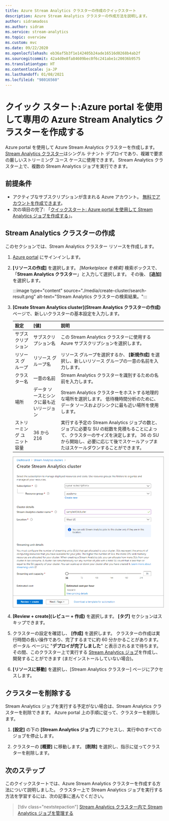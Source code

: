 ```yaml
---
title: Azure Stream Analytics クラスターの作成のクイックスタート
description: Azure Stream Analytics クラスターの作成方法を説明します。
author: sidramadoss
ms.author: sidram
ms.service: stream-analytics
ms.topic: overview
ms.custom: mvc
ms.date: 09/22/2020
ms.openlocfilehash: eb36af5b3f1e142405b24ade16516d0268b4ab2f
ms.sourcegitcommit: 42a4d0e8fa84609bec0f6c241abe1c20036b9575
ms.translationtype: HT
ms.contentlocale: ja-JP
ms.lasthandoff: 01/08/2021
ms.locfileid: "98016560"
---
```

# <a name="quickstart-create-a-dedicated-azure-stream-analytics-cluster-using-azure-portal"></a>クイック スタート:Azure portal を使用して専用の Azure Stream Analytics クラスターを作成する

Azure portal を使用して Azure Stream Analytics クラスターを作成します。 [Stream Analytics クラスター](cluster-overview.md)はシングル テナント デプロイであり、複雑で要求の厳しいストリーミング ユース ケースに使用できます。 Stream Analytics クラスター上で、複数の Stream Analytics ジョブを実行できます。

## <a name="prerequisites"></a>前提条件

* アクティブなサブスクリプションが含まれる Azure アカウント。 [無料でアカウントを作成できます](https://azure.microsoft.com/free/?WT.mc_id=A261C142F)。
* 次の項目の完了: 「[クイックスタート: Azure portal を使用して Stream Analytics ジョブを作成する](stream-analytics-quick-create-portal.md)」。

## <a name="create-a-stream-analytics-cluster"></a>Stream Analytics クラスターの作成

このセクションでは、Stream Analytics クラスター リソースを作成します。

1. [Azure portal](https://portal.azure.com) にサインインします。

1. **[リソースの作成]** を選択します。 *[Marketplace を検索]* 検索ボックスで、「**Stream Analytics クラスター**」と入力して選択します。 その後、 **[追加]** を選択します。

   :::image type="content" source="./media/create-cluster/search-result.png" alt-text="Stream Analytics クラスターの検索結果。":::

1. **[Create Stream Analytics cluster]\(Stream Analytics クラスターの作成\)** ページで、新しいクラスターの基本設定を入力します。

   |設定|[値]|説明 |
   |---|---|---|
   |サブスクリプション|サブスクリプション名|この Stream Analytics クラスターに使用する Azure サブスクリプションを選択します。 |
   |リソース グループ|リソース グループ名|リソース グループを選択するか、 **[新規作成]** を選択し、新しいリソース グループの一意の名前を入力します。 |
   |クラスター名|一意の名前|Stream Analytics クラスターを識別するための名前を入力します。|
   |場所|データ ソースとシンクに最も近いリージョン|Stream Analytics クラスターをホストする地理的な場所を選択します。 低待機時間分析のために、データ ソースおよびシンクに最も近い場所を使用します。|
   |ストリーミング ユニット容量|36 から 216 |実行する予定の Stream Analytics ジョブの数と、ジョブに必要な SU の総数を見積もることによって、クラスターのサイズを決定します。 36 の SU から開始し、必要に応じて後でスケールアップまたはスケールダウンすることができます。|

   ![クラスターの作成](./media/create-cluster/create-cluster.png)

1. **[Review + create]\(レビュー + 作成\)** を選択します。 **[タグ]** セクションはスキップできます。

1. クラスターの設定を確認し、 **[作成]** を選択します。 クラスターの作成は実行時間の長い操作であり、完了するまでに約 60 分かかることがあります。 ポータル ページに "**デプロイが完了しました**" と表示されるまで待ちます。 その間、このクラスター上で実行する [Stream Analytics ジョブ](stream-analytics-quick-create-portal.md#create-a-stream-analytics-job)を作成し、開発することができます (まだインストールしていない場合)。

1. **[リソースに移動]** を選択し、[Stream Analytics クラスター] ページにアクセスします。

## <a name="delete-your-cluster"></a>クラスターを削除する

Stream Analytics ジョブを実行する予定がない場合は、Stream Analytics クラスターを削除できます。 Azure portal 上の手順に従って、クラスターを削除します。

1. **[設定]** の下の **[Stream Analytics ジョブ]** にアクセスし、実行中のすべてのジョブを停止します。

1. クラスターの **[概要]** に移動します。 **[削除]** を選択し、指示に従ってクラスターを削除します。

## <a name="next-steps"></a>次のステップ

このクイックスタートでは、Azure Stream Analytics クラスターを作成する方法について説明しました。 クラスター上で Stream Analytics ジョブを実行する方法を学習するには、次の記事に進んでください。

> [!div class="nextstepaction"]
> [Stream Analytics クラスター内で Stream Analytics ジョブを管理する](manage-jobs-cluster.md)
